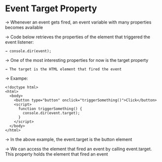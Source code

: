 # Event Target Property

→ Whenever an event gets fired, an event variable with many properties becomes available 

→ Code below retrieves the properties of the element that triggered the event listener:
    
    → console.dir(event);   

→ One of the most interesting properties for now is the target property

    → The target is the HTML element that fired the event

→ Exampe:
```
<!doctype html>
<html>
  <body>
    <button type="button" onclick="triggerSomething()">Click</button>
    <script>
      function triggerSomething() {
        console.dir(event.target);
      }
    </script>
  </body>
</html>
```

→ In the above example, the event.target is the button element

→ We can access the element that fired an event by calling event.target. This property holds the element that fired an event